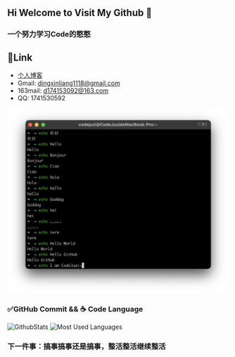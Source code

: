 ## Hi Welcome to Visit My Github 👋

### 一个努力学习Code的憨憨

## 🔗Link
- [个人博客](codejuzi.icu)
- Gmail: dingxinliang1118@gmail.com
- 163mail: d174153092@163.com
- QQ: 1741530592
<!--图片-->
![hello](https://raw.githubusercontent.com/dingxinliang88/figure/master/img/hello_github.png)
<!--Commit && Language-->
### ✅GitHub Commit && ☕️ Code Language
![GithubStats](https://github-readme-stats.vercel.app/api?username=dingxinliang88&show_icons=true&theme=dark&count_private=true)
![Most Used Languages](https://github-readme-stats.vercel.app/api/top-langs/?username=dingxinliang88&theme=dark&layout=compact)

### 下一件事：搞事搞事还是搞事，整活整活继续整活
